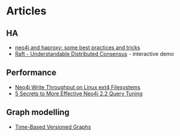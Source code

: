 # Articles

## HA

- [neo4j and haproxy: some best practices and tricks](http://blog.armbruster-it.de/2015/08/neo4j-and-haproxy-some-best-practices-and-tricks/)
- [Raft - Understandable Distributed Consensus](http://thesecretlivesofdata.com/raft/) - interactive demo


## Performance

- [Neo4j Write Throughput on Linux ext4 Filesystems](https://structr.org/blog/neo4j-performance-on-ext4)
- [5 Secrets to More Effective Neo4j 2.2 Query Tuning](http://neo4j.com/blog/neo4j-2-2-query-tuning/)

## Graph modelling

- [Time-Based Versioned Graphs](http://iansrobinson.com/2014/05/13/time-based-versioned-graphs/)
